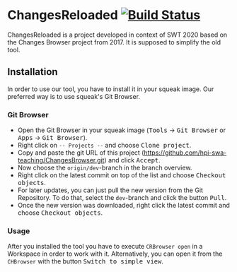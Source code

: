 # ChangesReloaded [![Build Status](https://travis-ci.org/HPI-SWA-Teaching/ChangesBrowser.svg?branch=team09)](https://travis-ci.org/HPI-SWA-Teaching/ChangesBrowser)

ChangesReloaded is a project developed in context of SWT 2020 based on the Changes Browser project from 2017. It is supposed to simplify the old tool.

## Installation
In order to use our tool, you have to install it in your squeak image. Our preferred way is to use squeak's Git Browser.

### Git Browser
- Open the Git Browser in your squeak image (<kbd>Tools</kbd> → <kbd>Git Browser</kbd> or <kbd>Apps</kbd> → <kbd>Git Browser</kbd>).
- Right click on `-- Projects --` and choose <kbd>Clone project</kbd>.
- Copy and paste the git URL of this project (https://github.com/hpi-swa-teaching/ChangesBrowser.git) and click <kbd>Accept</kbd>.
- Now choose the `origin/dev`-branch in the branch overview.
- Right click on the latest commit on top of the list and choose <kbd>Checkout objects</kbd>.
- For later updates, you can just pull the new version from the Git Repository. To do that, select the `dev`-branch and click the button <kbd>Pull</kbd>.
- Once the new version was downloaded, right click the latest commit and choose <kbd>Checkout objects</kbd>.

### Usage
After you installed the tool you have to execute `CRBrowser open` in a Workspace in order to work with it. Alternatively, you can open it from the `CHBrowser` with the button <kbd>Switch to simple view</kbd>.

